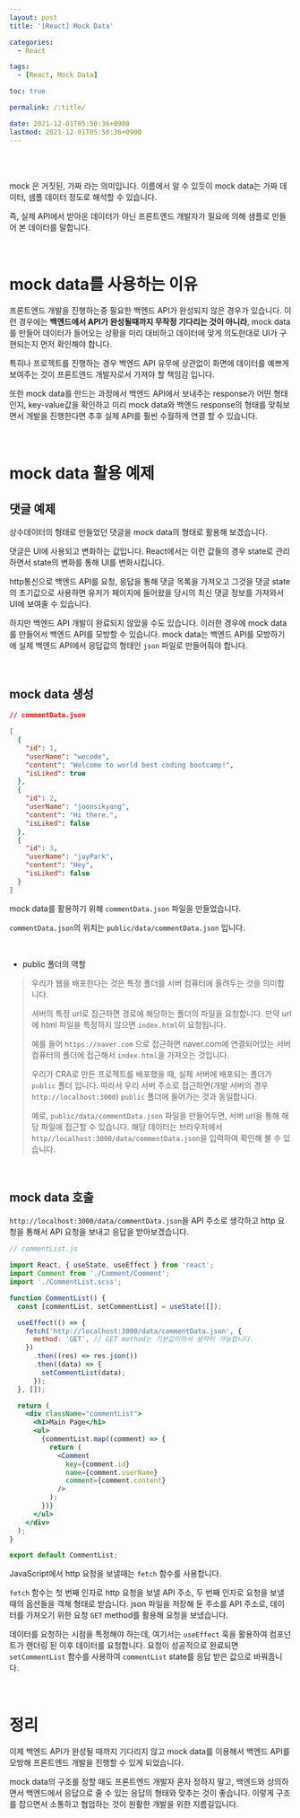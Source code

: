```yaml
---
layout: post
title: '[React] Mock Data'

categories:
  - React

tags:
  - [React, Mock Data]

toc: true

permalink: /:title/

date: 2021-12-01T05:50:36+0900
lastmod: 2021-12-01T05:50:36+0900
---
```


<br>
<br>

mock 은 거짓된, 가짜 라는 의미입니다. 이름에서 알 수 있듯이 mock data는 가짜 데이터, 샘플 데이터 정도로 해석할 수 있습니다.

즉, 실제 API에서 받아온 데이터가 아닌 프론트엔드 개발자가 필요에 의해 샘플로 만들어 본 데이터를 말합니다.

<br>

# mock data를 사용하는 이유

프론트엔드 개발을 진행하는중 필요한 백엔드 API가 완성되지 않은 경우가 있습니다. 이런 경우에는 **백엔드에서 API가 완성될때까지 무작정 기다리는 것이 아니라**, mock data를 만들어 데이터가 들어오는 상황을 미리 대비하고 데이터에 맞게 의도한대로 UI가 구현되는지 먼저 확인해야 합니다.

특히나 프로젝트를 진행하는 경우 백엔드 API 유무에 상관없이 화면에 데이터를 예쁘게 보여주는 것이 프론트엔드 개발자로서 가져야 할 책임감 입니다.

또한 mock data를 만드는 과정에서 백엔드 API에서 보내주는 response가 어떤 형태인지, key-value값을 확인하고 미리 mock data와 백엔드 response의 형태를 맞춰보면서 개발을 진행한다면 추후 실제 API를 훨씬 수월하게 연결 할 수 있습니다.

<br>

# mock data 활용 예제

## 댓글 예제

상수데이터의 형태로 만들었던 댓글을 mock data의 형태로 활용해 보겠습니다.

댓글은 UI에 사용되고 변화하는 값입니다. React에서는 이런 값들의 경우 state로 관리하면서 state의 변화를 통해 UI를 변화시킵니다.

http통신으로 백엔드 API를 요청, 응답을 통해 댓글 목록을 가져오고 그것을 댓글 state의 초기값으로 사용하면 유저가 페이지에 들어왔을 당시의 최신 댓글 정보를 가져와서 UI에 보여줄 수 있습니다.

하지만 백엔드 API 개발이 완료되지 않았을 수도 있습니다. 이러한 경우에 mock data를 만들어서 백엔드 API를 모방할 수 있습니다. mock data는 백엔드 API를 모방하기에 실제 백엔드 API에서 응답값의 형태인 `json` 파일로 만들어줘야 합니다.

<br>

## mock data 생성

```json
// commentData.json

[
  {
    "id": 1,
    "userName": "wecode",
    "content": "Welcome to world best coding bootcamp!",
    "isLiked": true
  },
  {
    "id": 2,
    "userName": "joonsikyang",
    "content": "Hi there.",
    "isLiked": false
  },
  {
    "id": 3,
    "userName": "jayPark",
    "content": "Hey",
    "isLiked": false
  }
]
```

mock data를 활용하기 위해 `commentData.json` 파일을 만들었습니다.

`commentData.json`의 위치는 `public/data/commentData.json` 입니다.

<br>

- public 폴더의 역할

> 우리가 웹을 배포한다는 것은 특정 폴더를 서버 컴퓨터에 올려두는 것을 의미합니다.
>
> 서버의 특정 url로 접근하면 경로에 해당하는 폴더의 파일을 요청합니다. 만약 url에 html 파일을 특정하지 않으면 `index.html`이 요청됩니다.
>
> 예를 들어 `https://naver.com` 으로 접근하면 naver.com에 연결되어있는 서버 컴퓨터의 폴더에 접근해서 `index.html`을 가져오는 것입니다.
>
> 우리가 CRA로 만든 프로젝트를 배포했을 때, 실제 서버에 배포되는 폴더가 `public` 폴더 입니다. 따라서 우리 서버 주소로 접근하면(개발 서버의 경우 `http://localhost:3000`) `public` 폴더에 들어가는 것과 동일합니다.
>
> 예로, `public/data/commentData.json` 파일을 만들어두면, 서버 url을 통해 해당 파일에 접근할 수 있습니다. 해당 데이터는 브라우저에서 `http//localhost:3000/data/commentData.json`을 입력하여 확인해 볼 수 있습니다.

<br>

## mock data 호출

`http://localhost:3000/data/commentData.json`을 API 주소로 생각하고 http 요청을 통해서 API 요청을 보내고 응답을 받아보겠습니다.

```jsx
// commentList.js

import React, { useState, useEffect } from 'react';
import Comment from './Comment/Comment';
import './CommentList.scss';

function CommentList() {
  const [commentList, setCommentList] = useState([]);

  useEffect(() => {
    fetch('http://localhost:3000/data/commentData.json', {
      method: 'GET', // GET method는 기본값이라서 생략이 가능합니다.
    })
      .then((res) => res.json())
      .then((data) => {
        setCommentList(data);
      });
  }, []);

  return (
    <div className="commentList">
      <h1>Main Page</h1>
      <ul>
        {commentList.map((comment) => {
          return (
            <Comment
              key={comment.id}
              name={comment.userName}
              comment={comment.content}
            />
          );
        })}
      </ul>
    </div>
  );
}

export default CommentList;
```

JavaScript에서 http 요청을 보낼때는 `fetch` 함수를 사용합니다.

`fetch` 함수는 첫 번째 인자로 http 요청을 보낼 API 주소, 두 번째 인자로 요청을 보낼 때의 옵션들을 객체 형태로 받습니다. json 파일을 저장해 둔 주소를 API 주소로, 데이터를 가져오기 위한 요청 `GET` method를 활용해 요청을 보냈습니다.

데이터를 요청하는 시점을 특정해야 하는데, 여기서는 `useEffect` 훅을 활용하여 컴포넌트가 렌더링 된 이후 데이터를 요청합니다. 요청이 성공적으로 완료되면 `setCommentList` 함수를 사용하여 `commentList` state를 응답 받은 값으로 바꿔줍니다.

<br>

# 정리

이제 백엔드 API가 완성될 때까지 기다리지 않고 mock data를 이용해서 백엔드 API를 모방해 프론트엔드 개발을 진행할 수 있게 되었습니다.

mock data의 구조를 정할 때도 프론트엔드 개발자 혼자 정하지 말고, 백엔드와 상의하면서 백엔드에서 응답으로 줄 수 있는 응답의 형태와 맞추는 것이 좋습니다. 이렇게 구조를 잡으면서 소통하고 협업하는 것이 원활한 개발을 위한 지름길입니다.
